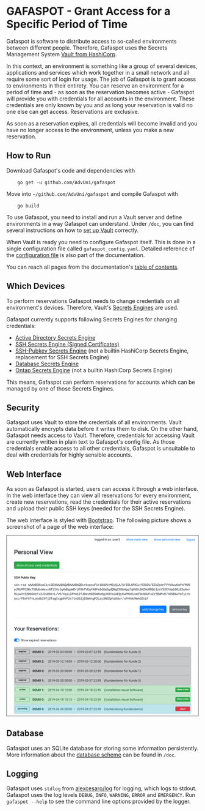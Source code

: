 # GAFASPOT - Grant Access for a Specific Period of Time

Gafaspot is software to distribute access to so-called environments between different people. Therefore, Gafaspot uses the Secrets Management System [Vault from HashiCorp](https://www.vaultproject.io/).

In this context, an environment is something like a group of several devices, applications and services which work together in a small network and all require some sort of login for usage. The job of Gafaspot is to grant access to environments in their entirety. You can reserve an environment for a period of time and - as soon as the reservation becomes active - Gafaspot will provide you with credentials for all accounts in the environment. These credentials are only known by you and as long your reservation is valid no one else can get access. Reservations are exclusive.

As soon as a reservation expires, all credentials will become invalid and you have no longer access to the environment, unless you make a new reservation.

## How to Run 
Download Gafaspot's code and dependencies with
```
    go get -u github.com/AdvUni/gafaspot
```
Move into `~/github.com/AdvUni/gafaspot` and compile Gafaspot with
```
    go build
```

To use Gafaspot, you need to install and run a Vault server and define environments in a way Gafaspot can understand. Under `/doc`, you can find several instructions on how to [set up Vault](doc/vault_setup.md) correctly.

When Vault is ready you need to configure Gafaspot itself. This is done in a single configuration file called `gafaspot_config.yaml`. Detailed reference of the [configuration file](doc/config_explanation.md) is also part of the documentation.

You can reach all pages from the documentation's [table of contents](doc/README.md).

## Which Devices
To perform reservations Gafaspot needs to change credentials on all environment's devices. Therefore, Vault's [Secrets Engines](https://www.vaultproject.io/docs/secrets/) are used.

Gafaspot currently supports following Secrets Engines for changing credentials:
* [Active Directory Secrets Engine](doc/secengs_ad.md)
* [SSH Secrets Engine (Signed Certificates)](doc/secengs_ssh.md)
* [SSH-Pubkey Secrets Engine](doc/secengs_sshpubkey.md) (not a builtin HashiCorp Secrets Engine, replacement for SSH Secrets Engine)
* [Database Secrets Engine](doc/secengs_database.md)
* [Ontap Secrets Engine](doc/secengs_ontap.md) (not a builtin HashiCorp Secrets Engine)

This means, Gafaspot can perform reservations for accounts which can be managed by one of those Secrets Engines.

## Security
Gafaspot uses Vault to store the credentials of all environments. Vault automatically encrypts data before it writes them to disk. On the other hand, Gafaspot needs access to Vault. Therefore, credentials for accessing Vault are currently written in plain text to Gafaspot's config file. As those credentials enable access to all other credentials, Gafaspot is unsuitable to deal with credentials for highly sensible accounts.

## Web Interface
As soon as Gafaspot is started, users can access it through a web interface. In the web interface they can view all reservations for every environment, create new reservations, read the credentials for their active reservations and upload their public SSH keys (needed for the SSH Secrets Engine).

The web interface is styled with [Bootstrap](https://getbootstrap.com/). The following picture shows a screenshot of a page of the web interface:

<img src="doc/img/personalview_border.png" alt="screenshot from web interface" width="1000"/>

## Database
Gafaspot uses an SQLite database for storing some information persistently. More information about the [database scheme](doc/database_scheme.md) can be found in `/doc`.

## Logging
Gafaspot uses `stdlog` from [alexcesaro/log](https://github.com/alexcesaro/log) for logging, which logs to stdout. Gafaspot uses the log levels `DEBUG`, `INFO`, `WARNING`, `ERROR` and `EMERGENCY`. Run `gafaspot --help` to see the command line options provided by the logger.
